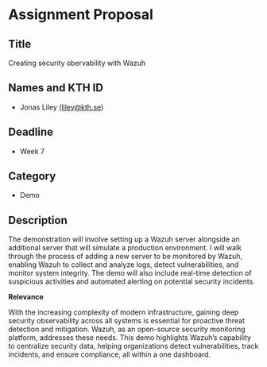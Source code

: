 # Assignment Proposal

## Title

Creating security obervability with Wazuh

## Names and KTH ID

  - Jonas Liley (liley@kth.se)

## Deadline

- Week 7

## Category

- Demo

## Description

The demonstration will involve setting up a Wazuh server alongside an additional server that will simulate a production environment. I will walk through the process of adding a new server to be monitored by Wazuh, enabling Wazuh to collect and analyze logs, detect vulnerabilities, and monitor system integrity. The demo will also include real-time detection of suspicious activities and automated alerting on potential security incidents.

**Relevance**

With the increasing complexity of modern infrastructure, gaining deep security observability across all systems is essential for proactive threat detection and mitigation. Wazuh, as an open-source security monitoring platform, addresses these needs. This demo highlights Wazuh’s capability to centralize security data, helping organizations detect vulnerabilities, track incidents, and ensure compliance, all within a one dashboard.
